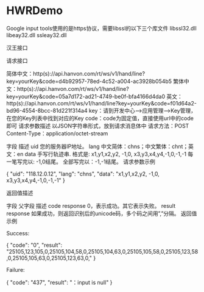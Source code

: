 # HWRDemo

Google input tools使用的是https协议，需要libssl的以下三个库文件
libssl32.dll
libeay32.dll
ssleay32.dll


汉王接口

请求接口

简体中文：http(s)://api.hanvon.com/rt/ws/v1/hand/line?key=yourKey&code=d4b92957-78ed-4c52-a004-ac3928b054b5
繁体中文：http(s)://api.hanvon.com/rt/ws/v1/hand/line?key=yourKey&code=05a7d172-ad21-4749-be0f-bfa4166d4da0
英文：http(s)://api.hanvon.com/rt/ws/v1/hand/line?key=yourKey&code=f01d64a2-bd96-4554-8bcc-81d221f314a4
key：请到开发中心-->应用管理-->Key管理，在您的Key列表中找到对应的Key
code：code为固定值，直接使用url中的code即可
请求参数描述     以JSON字符串形式，放到请求消息体中     请求方法：POST     Content-Type：application/octet-stream

字段	描述
uid	您的服务器IP地址。
lang	中文简体：chns；中文繁体：chnt；英文：en
data	手写行轨迹串. 格式是: x1,y1,x2,y2, -1,0, x3,y3,x4,y4,-1,0,-1,-1
每一笔写完以: -1,0结尾。
全部写完以：-1,-1结尾。
请求参数示例


{
    "uid": "118.12.0.12",
    "lang": "chns",
    "data": "x1,y1,x2,y2, -1,0, x3,y3,x4,y4,-1,0,-1,-1"
}

返回值描述

字段	父字段	描述
code	response	0，表示成功。其它表示失败。
result	response	如果成功，则返回识别后的unicode码，多个码之间用”,”分隔。
返回值示例

Success:

{
    "code": "0",
    "result": "25105,123,105,0,25105,104,58,0,25105,104,63,0,25105,105,58,0,25105,123,58,0,25105,105,63,0,25105,123,63,0,"
}

Failure:

{
    "code": "437",
    "result": "：input is null"
}